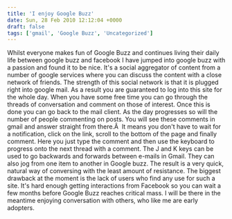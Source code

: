 ```yaml
---
title: 'I enjoy Google Buzz'
date: Sun, 28 Feb 2010 12:12:04 +0000
draft: false
tags: ['gmail', 'Google Buzz', 'Uncategorized']
---
```


Whilst everyone makes fun of Google Buzz and continues living their daily life between google buzz and facebook I have jumped into google buzz with a passion and found it to be nice. It's a social aggregator of content from a number of google services where you can discuss the content with a close network of friends. The strength of this social network is that it is plugged right into google mail. As a result you are guaranteed to log into this site for the whole day. When you have some free time you can go through the threads of conversation and comment on those of interest. Once this is done you can go back to the mail client. As the day progresses so will the number of people commenting on posts. You will see these comments in gmail and answer straight from there.Â  It means you don't have to wait for a notification, click on the link, scroll to the bottom of the page and finally comment. Here you just type the comment and then use the keyboard to progress onto the next thread with a comment. The J and K keys can be used to go backwards and forwards between e-mails in Gmail. They can also jog from one item to another in Google buzz. The result is a very quick, natural way of conversing with the least amount of resistance. The biggest drawback at the moment is the lack of users who find any use for such a site. It's hard enough getting interactions from Facebook so you can wait a few months before Google Buzz reaches critical mass. I will be there in the meantime enjoying conversation with others, who like me are early adopters.